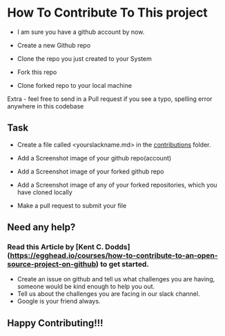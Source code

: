 # How To Contribute To This project

- I am sure you have a github account by now.

- Create a new Github repo

- Clone the repo you just created to your System

- Fork this repo

- Clone forked repo to your local machine

Extra -  feel free to send in a Pull request if you see a typo, spelling error anywhere in this codebase 

## Task
- Create a file called <yourslackname.md> in the [contributions](contributions) folder.

- Add a Screenshot image of your github repo(account)

- Add a Screenshot image of your forked github repo

- Add a Screenshot image of any of your forked repositories, which you have cloned locally

- Make a pull request to submit your file


## Need any help? 

### Read this Article by [Kent C. Dodds] (https://egghead.io/courses/how-to-contribute-to-an-open-source-project-on-github) to get started.
- Create an issue on github and tell us what challenges you are having, someone would be kind enough to help you out.
- Tell us about the challenges you are facing in our slack channel.
- Google is your friend always.

## Happy Contributing!!!

